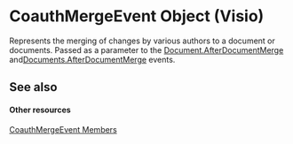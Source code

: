 
# CoauthMergeEvent Object (Visio)

Represents the merging of changes by various authors to a document or documents. Passed as a parameter to the [Document.AfterDocumentMerge](50658da5-592a-4d16-908f-c6abe3050f09.md) and[Documents.AfterDocumentMerge](cac0544d-77b9-b722-cfdb-e42475ce2558.md) events.


## See also


#### Other resources


[CoauthMergeEvent Members](268dee02-6c6f-80bf-abc7-762174406ec9.md)
